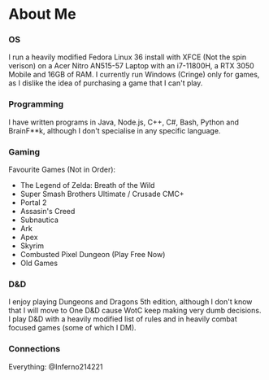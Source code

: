 # About Me
### OS
I run a heavily modified Fedora Linux 36 install with XFCE (Not the spin verison) on a Acer Nitro AN515-57 Laptop with an i7-11800H, a RTX 3050 Mobile and 16GB of RAM. I currently run Windows (Cringe) only for games, as I dislike the idea of purchasing a game that I can't play.
### Programming
I have written programs in Java, Node.js, C++, C#, Bash, Python and BrainF**k, although I don't specialise in any specific language.
### Gaming
Favourite Games (Not in Order):
 - The Legend of Zelda: Breath of the Wild
 - Super Smash Brothers Ultimate / Crusade CMC+
 - Portal 2
 - Assasin's Creed
 - Subnautica
 - Ark
 - Apex
 - Skyrim
 - Combusted Pixel Dungeon (Play Free Now)
 - Old Games
### D&D
I enjoy playing Dungeons and Dragons 5th edition, although I don't know that I will move to One D&D cause WotC keep making very dumb decisions. I play D&D with a heavily modified list of rules and in heavily combat focused games (some of which I DM).
### Connections
Everything: @Inferno214221
